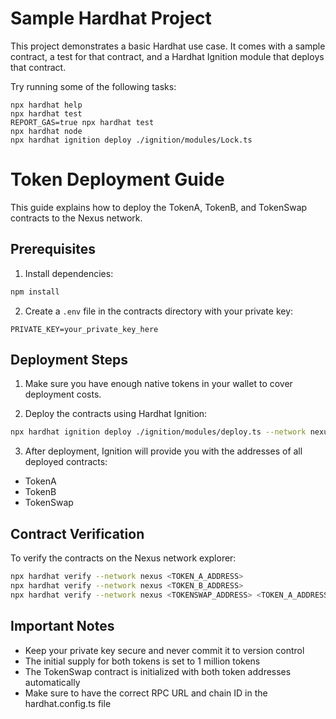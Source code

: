 # Sample Hardhat Project

This project demonstrates a basic Hardhat use case. It comes with a sample contract, a test for that contract, and a Hardhat Ignition module that deploys that contract.

Try running some of the following tasks:

```shell
npx hardhat help
npx hardhat test
REPORT_GAS=true npx hardhat test
npx hardhat node
npx hardhat ignition deploy ./ignition/modules/Lock.ts
```

# Token Deployment Guide

This guide explains how to deploy the TokenA, TokenB, and TokenSwap contracts to the Nexus network.

## Prerequisites

1. Install dependencies:
```bash
npm install
```

2. Create a `.env` file in the contracts directory with your private key:
```
PRIVATE_KEY=your_private_key_here
```

## Deployment Steps

1. Make sure you have enough native tokens in your wallet to cover deployment costs.

2. Deploy the contracts using Hardhat Ignition:
```bash
npx hardhat ignition deploy ./ignition/modules/deploy.ts --network nexus
```

3. After deployment, Ignition will provide you with the addresses of all deployed contracts:
- TokenA
- TokenB
- TokenSwap

## Contract Verification

To verify the contracts on the Nexus network explorer:

```bash
npx hardhat verify --network nexus <TOKEN_A_ADDRESS>
npx hardhat verify --network nexus <TOKEN_B_ADDRESS>
npx hardhat verify --network nexus <TOKENSWAP_ADDRESS> <TOKEN_A_ADDRESS> <TOKEN_B_ADDRESS>
```

## Important Notes

- Keep your private key secure and never commit it to version control
- The initial supply for both tokens is set to 1 million tokens
- The TokenSwap contract is initialized with both token addresses automatically
- Make sure to have the correct RPC URL and chain ID in the hardhat.config.ts file
